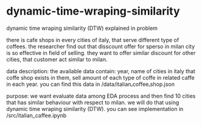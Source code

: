 # dynamic-time-wraping-similarity
dynamic time wraping similarity (DTW) explained in problem

there is cafe shops in every cities of italy, that serve different type of coffees. the researcher find out that disscount offer for sperso in milan city is so effective in field of selling. they want to offer similar discount for other cities, that customer act similar to milan.

data description:
the available data contain: year, name of cities in italy that coffe shop exists in them,  sell amount of each type of coffe in related caffe in each year. you can find this data in /data/italianـcoffeeـshop.json

purpose:
we want evaluate data among EDA process and then find 10 cities that has similar behaviour with respect to milan. we will do that using  dynamic time wraping similarity (DTW). you can see implementation in /src/italian_caffee.ipynb
